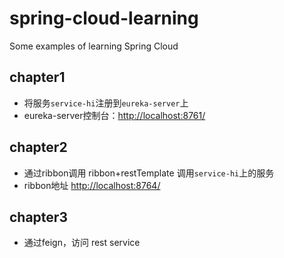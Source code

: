 # spring-cloud-learning
Some examples of learning Spring Cloud
## chapter1
* 将服务`service-hi`注册到`eureka-server`上
* eureka-server控制台：[http://localhost:8761/](http://localhost:8761/)
## chapter2
* 通过ribbon调用 ribbon+restTemplate 调用`service-hi`上的服务
* ribbon地址 [http://localhost:8764/](http://localhost:8764/)
## chapter3
* 通过feign，访问 rest service
